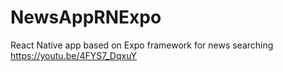 # NewsAppRNExpo
React Native app based on Expo framework for news searching
https://youtu.be/4FYS7_DqxuY

